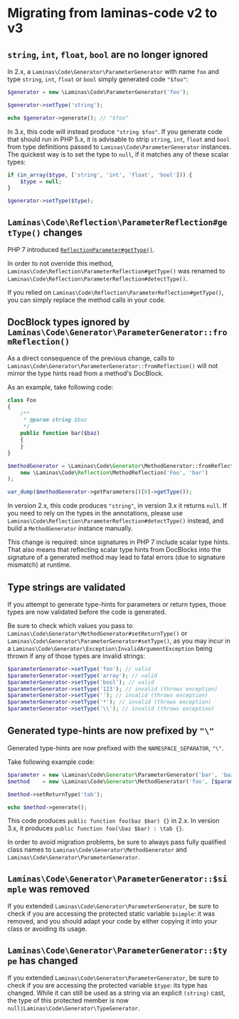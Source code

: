 # Migrating from laminas-code v2 to v3

## `string`, `int`, `float`, `bool` are no longer ignored

In 2.x, a `Laminas\Code\Generator\ParameterGenerator` with name `foo` and type 
`string`, `int`, `float` or `bool` simply generated code `"$foo"`:

```php
$generator = new \Laminas\Code\ParameterGenerator('foo');

$generator->setType('string');

echo $generator->generate(); // "$foo"
```

In 3.x, this code will instead produce `"string $foo"`.
If you generate code that should run in PHP 5.x, it is advisable to strip
`string`, `int`, `float` and `bool` from type definitions passed to
`Laminas\Code\ParameterGenerator` instances. The quickest way is to set the 
type to `null`, if it matches any of these scalar types:

```php
if (in_array($type, ['string', 'int', 'float', 'bool'])) {
    $type = null;
}

$generator->setType($type);
```

## `Laminas\Code\Reflection\ParameterReflection#getType()` changes

PHP 7 introduced [`ReflectionParameter#getType()`](http://php.net/manual/en/reflectionparameter.gettype.php).

In order to not override this method, `Laminas\Code\Reflection\ParameterReflection#getType()`
was renamed to `Laminas\Code\Reflection\ParameterReflection#detectType()`.

If you relied on `Laminas\Code\Reflection\ParameterReflection#getType()`, you can
simply replace the method calls in your code.
 
## DocBlock types ignored by `Laminas\Code\Generator\ParameterGenerator::fromReflection()`

As a direct consequence of the previous change, calls to 
`Laminas\Code\Generator\ParameterGenerator::fromReflection()` will not mirror the
type hints read from a method's DocBlock.

As an example, take following code:

```php
class Foo
{
    /**
     * @param string $baz
     */
    public function bar($baz)
    {
    }
}

$methodGenerator = \Laminas\Code\Generator\MethodGenerator::fromReflection(
    new \Laminas\Code\Reflection\MethodReflection('Foo', 'bar')
);

var_dump($methodGenerator->getParameters()[0]->getType());
```

In version 2.x, this code produces `"string"`, in version 3.x it returns `null`. If you 
need to rely on the types in the annotations, please use
`Laminas\Code\Reflection\ParameterReflection#detectType()` instead, and build a
`MethodGenerator` instance manually.

This change is required: since signatures in PHP 7 include scalar type hints.
That also means that reflecting scalar type hints from DocBlocks into the
signature of a generated method may lead to fatal errors (due to signature
mismatch) at runtime.

## Type strings are validated

If you attempt to generate type-hints for parameters or return types, those types are
now validated before the code is generated.

Be sure to check which values you pass to `Laminas\Code\Generator\MethodGenerator#setReturnType()`
or `Laminas\Code\Generator\ParameterGenerator#setType()`, as you may incur in a
`Laminas\Code\Generator\Exception\InvalidArgumentException` being thrown if any
of those types are invalid strings:

```php
$parameterGenerator->setType('foo'); // valid
$parameterGenerator->setType('array'); // valid
$parameterGenerator->setType('bool'); // valid
$parameterGenerator->setType('123'); // invalid (throws exception)
$parameterGenerator->setType(''); // invalid (throws exception)
$parameterGenerator->setType('*'); // invalid (throws exception)
$parameterGenerator->setType('\\'); // invalid (throws exception)
```


## Generated type-hints are now prefixed by `"\"`

Generated type-hints are now prefixed with the `NAMESPACE_SEPARATOR`,
`"\"`.

Take following example code:

```php
$parameter = new \Laminas\Code\Generator\ParameterGenerator('bar', 'baz');
$method    = new \Laminas\Code\Generator\MethodGenerator('foo', [$parameter]);

$method->setReturnType('tab');

echo $method->generate();
```

This code produces `public function foo(baz $bar) {}` in 2.x.
In version 3.x, it produces `public function foo(\baz $bar) : \tab {}`.

In order to avoid migration problems, be sure to always pass fully qualified class
names to `Laminas\Code\Generator\MethodGenerator` and `Laminas\Code\Generator\ParameterGenerator`.

## `Laminas\Code\Generator\ParameterGenerator::$simple` was removed

If you extended `Laminas\Code\Generator\ParameterGenerator`, be sure to check if you
are accessing the protected static variable `$simple`: it was removed, and you should
adapt your code by either copying it into your class or avoiding its usage.

## `Laminas\Code\Generator\ParameterGenerator::$type` has changed

If you extended `Laminas\Code\Generator\ParameterGenerator`, be sure to check if you
are accessing the protected variable `$type`: its type has changed.
While it can still be used as a string via an explicit `(string)` cast, the type of
this protected member is now `null|Laminas\Code\Generator\TypeGenerator`.
